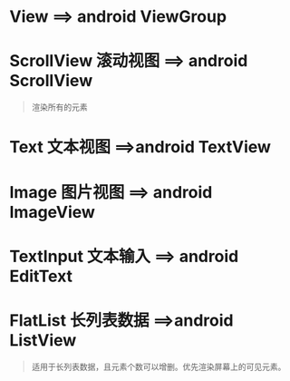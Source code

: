 # View ==> android ViewGroup

# ScrollView 滚动视图 ==> android ScrollView
>渲染所有的元素

# Text 文本视图  ==>android TextView

# Image 图片视图 ==> android ImageView

# TextInput 文本输入 ==> android EditText

# FlatList 长列表数据 ==>android ListView
>适用于长列表数据，且元素个数可以增删。优先渲染屏幕上的可见元素。



